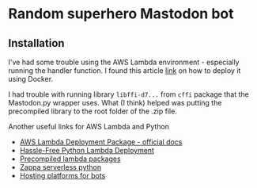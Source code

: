 # Random  superhero Mastodon bot

## Installation
I've had some trouble using the AWS Lambda environment - especially running the handler function. 
I found this article [link](https://medium.com/i-like-big-data-and-i-cannot-lie/how-to-create-an-aws-lambda-python-3-6-deployment-package-using-docker-d0e847207dd6) on how 
to deploy it using Docker.

I had trouble with running library `libffi-d7...` from `cffi` package that the Mastodon.py wrapper uses. What (I think) helped was putting the precompiled library to the root folder of the .zip file.

Another useful links for AWS Lambda and Python
- [AWS Lambda Deployment Package - official docs](https://docs.aws.amazon.com/lambda/latest/dg/lambda-python-how-to-create-deployment-package.html)
- [Hassle-Free Python Lambda Deployment](https://joarleymoraes.com/hassle-free-python-lambda-deployment/)
- [Precompiled lambda packages](https://github.com/Miserlou/lambda-packages)
- [Zappa serverless python](https://github.com/Miserlou/Zappa)
- [Hosting platforms for bots](https://botwiki.org/resources/hosting-platforms/)

